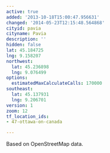 ```yaml
---
active: true
added: '2013-10-18T15:00:47.956631'
changed: '2014-05-23T12:15:48.564868'
cityid: pavia
cityname: Pavia
description: ''
hidden: false
lat: 45.184725
lng: 9.158207
northwest:
  lat: 45.236898
  lng: 9.076499
options:
  estimatedMaxCalculateCalls: 170000
southeast:
  lat: 45.137931
  lng: 9.206701
version: 1
zoom: 12
tf_location_ids:
- 47-ottawa-on-canada

---
```


Based on OpenStreetMap data.
